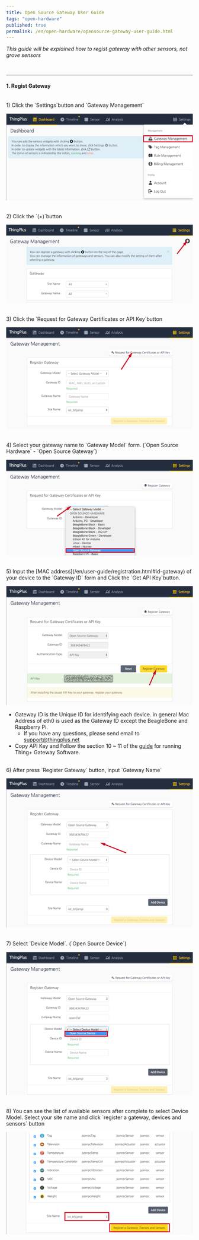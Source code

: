 ```yaml
---
title: Open Source Gateway User Guide
tags: "open-hardware"
published: true
permalink: /en/open-hardware/opensource-gateway-user-guide.html
---
```

_This guide will be explained how to regist gateway with other sensors, not grove sensors_

<br/>

---

#### 1. Regist Gateway

<br/>
1) Click the `Settings`button and `Gateway Management`

![setting_gateway_management](/assets/open_gw_01.png)

<br/>
2) Click the `(+)`button

![gateway_management](/assets/open_gw_02.png)

<br/>
3) Click the `Request for Gateway Certificates or API Key`button

![register_gateway](/assets/open_gw_03.png)

<br/>
4) Select your gateway name to `Gateway Model` form. (`Open Source Hardware` - `Open Source Gateway`)

![input_gateway_name](/assets/open_gw_04.png)

<br/>
5) Input the [MAC address](/en/user-guide/registration.html#id-gateway) of your device to the `Gateway ID` form and Click the `Get API Key`button.

![input_gateway_id](/assets/open_gw_05.png)

 - Gateway ID is the Unique ID for identifying each device. in general Mac Address of eth0 is used as the Gateway ID except the BeagleBone and Raspberry Pi.
   - If you have any questions, please send email to support@thingplus.net
 - Copy API Key and Follow the section 10 ~ 11 of the [guide](/en/user-guide/registration.html#id-run-gateway)  for running Thing+ Gateway Software.

<br/>
6) After press `Register Gateway` button, input `Gateway Name`

![register_gateway](/assets/open_gw_06.png)

<br/>
7) Select `Device Model`. (`Open Source Device`)

![input_device_model](/assets/open_gw_07.png)

<br/>
8) You can see the list of available sensors after complete to select Device Model. Select your site name and click `register a gateway, devices and sensors` button

![registration](/assets/open_gw_08.png)

<br/>

<div class='scrolltop'>
    <div class='scroll icon'><i class="fa fa-arrow-circle-up"></i></div>
</div>